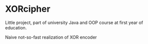 # XORcipher

Little project, part of university Java and OOP course at first year of education.

Naive not-so-fast realization of XOR encoder

